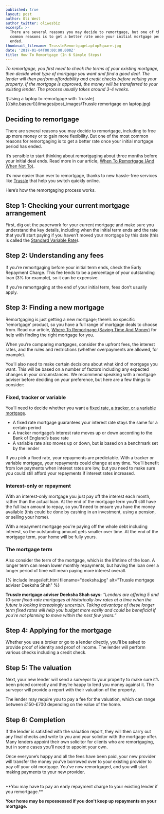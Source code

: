 ```yaml
---
published: true
layout: post
author: Oli West
author_twitter: oliwesbiz
excerpt: >-
  There are several reasons you may decide to remortgage, but one of the most
  common reasons is to get a better rate once your initial mortgage period has
  ended.
thumbnail_filename: TrussleRemortgageLaptopSquare.jpg
date: '2017-01-04T00:00:00.000Z'
title: How To Remortgage (In 6 Simple Steps)
---
```

_To remortgage, you first need to check the terms of your existing mortgage, then decide what type of mortgage you want and find a good deal. The lender will then perform affordability and credit checks before valuing your property. If the mortgage is approved, the money will be transferred to your existing lender. The process usually takes around 3-4 weeks._

![Using a laptop to remortgage with Trussle]({{site.baseurl}}/images/post_images/Trussle remortgage on laptop.jpg)

## Deciding to remortgage

There are several reasons you may decide to remortgage, including to free up more money or to gain more flexibility. But one of the most common reasons for remortgaging is to get a better rate once your initial mortgage period has ended.

It’s sensible to start thinking about remortgaging about three months before your initial deal ends. Read more in our article, [When To Remortgage (And When Not To)](https://trussle.com/blog/when-to-remortgage-and-when-not-to).

It’s now easier than ever to remortgage, thanks to new hassle-free services like [Trussle](https://trussle.com/) that help you switch quickly online.

Here’s how the remortgaging process works.

## Step 1: Checking your current mortgage arrangement
First, dig out the paperwork for your current mortgage and make sure you understand the key details, including when the initial term ends and the rate that you’ll start paying if you haven’t moved your mortgage by this date (this is called the [Standard Variable Rate](https://trussle.com/blog/fixed-tracker-and-variable-rates-explained#standard-variable-rate-svr)).

## Step 2: Understanding any fees
If you’re remortgaging before your initial term ends, check the Early Repayment Charge. This fee tends to be a percentage of your outstanding loan (3% for example), so it can be expensive.

If you’re remortgaging at the end of your initial term, fees don’t usually apply.

## Step 3: Finding a new mortgage
Remortgaging is just getting a new mortgage; there’s no specific ‘remortgage’ product, so you have a full range of mortgage deals to choose from. Read our article, [Where To Remortgage (Saving Time And Money)](https://trussle.com/blog/where-to-remortgage-saving-time-money) for help with finding the right mortgage for you.

When you’re comparing mortgages, consider the upfront fees, the interest rates, and the rules and restrictions (whether overpayments are allowed, for example).

You’ll also need to make certain decisions about what kind of mortgage you want. This will be based on a number of factors including any expected changes in your circumstances. We recommend speaking with a mortgage adviser before deciding on your preference, but here are a few things to consider:

### Fixed, tracker or variable
You’ll need to decide whether you want a [fixed rate, a tracker, or a variable mortgage](https://trussle.com/blog/fixed-tracker-and-variable-rates-explained).

* A fixed rate mortgage guarantees your interest rate stays the same for a certain period
* A tracker mortgage’s interest rate moves up or down according to the Bank of England’s base rate
* A variable rate also moves up or down, but is based on a benchmark set by the lender

If you pick a fixed rate, your repayments are predictable. With a tracker or variable mortgage, your repayments could change at any time. You’ll benefit from low payments when interest rates are low, but you need to make sure you could still afford your repayments if interest rates increased.

### Interest-only or repayment
With an interest-only mortgage you just pay off the interest each month, rather than the actual loan. At the end of the mortgage term you’ll still have the full loan amount to repay, so you’ll need to ensure you have the money available (this could be done by cashing in an investment, using a pension, or selling your home).

With a repayment mortgage you’re paying off the whole debt including interest, so the outstanding amount gets smaller over time. At the end of the mortgage term, your home will be fully yours.

### The mortgage term
Also consider the term of the mortgage, which is the lifetime of the loan. A longer term can mean lower monthly repayments, but having the loan over a longer period of time will mean paying more interest overall.

{% include image/left.html filename="deeksha.jpg" alt="Trussle mortgage adviser Deeksha Shah" %}

**Trussle mortgage adviser Deeksha Shah says:** _“Lenders are offering 5 and 10-year fixed-rate mortgages at historically low rates at a time when the future is looking increasingly uncertain. Taking advantage of these longer term fixed rates will help you budget more easily and could be beneficial if you’re not planning to move within the next few years.”_

## Step 4: Applying for the mortgage
Whether you use a broker or go to a lender directly, you’ll be asked to provide proof of identity and proof of income. The lender will perform various checks including a credit check.

## Step 5: The valuation 
Next, your new lender will send a surveyor to your property to make sure it’s been priced correctly and they’re happy to lend you money against it. The surveyor will provide a report with their valuation of the property.

The lender may require you to pay a fee for the valuation, which can range between £150-£700 depending on the value of the home.

## Step 6: Completion 
If the lender is satisfied with the valuation report, they will then carry out any final checks and write to you and your solicitor with the mortgage offer. Many lenders appoint their own solicitor for clients who are remortgaging, but in some cases you’ll need to appoint your own.

Once everyone’s happy and all the fees have been paid, your new provider will transfer the money you’ve borrowed over to your existing provider to pay off your old mortgage. You’ve now remortgaged, and you will start making payments to your new provider.

<br/>
**You may have to pay an early repayment charge to your existing lender if you remortgage.**

**Your home may be repossessed if you don't keep up repayments on your mortgage.**
